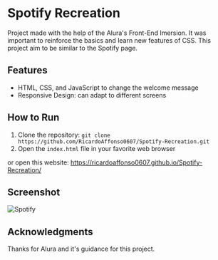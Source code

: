 # Spotify Recreation

Project made with the help of the Alura's Front-End Imersion. It was important to reinforce the basics and learn new features of CSS. This project aim to be similar to the Spotify page.

## Features

- HTML, CSS, and JavaScript to change the welcome message
- Responsive Design: can adapt to different screens

## How to Run

1. Clone the repository: `git clone https://github.com/RicardoAffonso0607/Spotify-Recreation.git`
2. Open the `index.html` file in your favorite web browser

or open this website: https://ricardoaffonso0607.github.io/Spotify-Recreation/

## Screenshot

![Spotify](https://github.com/RicardoAffonso0607/Spotify-Recreation/assets/127418054/7a64c582-5845-44dc-9db8-820cf3a399bc)

## Acknowledgments

Thanks for Alura and it's guidance for this project. 
